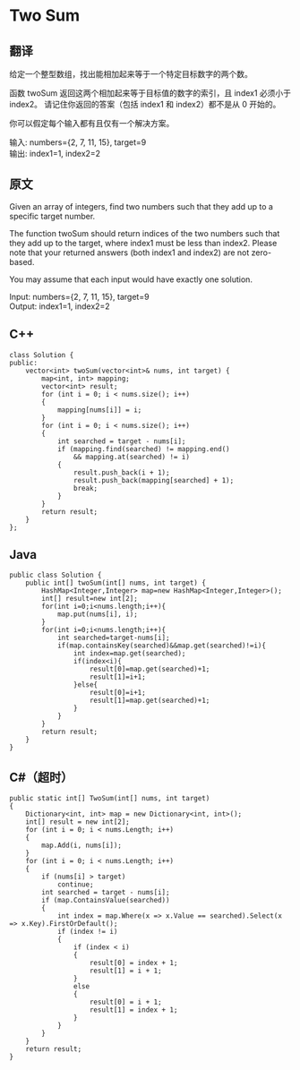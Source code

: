 # Two Sum  

## 翻译 
给定一个整型数组，找出能相加起来等于一个特定目标数字的两个数。

函数 twoSum 返回这两个相加起来等于目标值的数字的索引，且 index1 必须小于 index2。
请记住你返回的答案（包括 index1 和 index2）都不是从 0 开始的。

你可以假定每个输入都有且仅有一个解决方案。

输入: numbers={2, 7, 11, 15}, target=9  
输出: index1=1, index2=2

## 原文
Given an array of integers, find two numbers such that they add up to a specific target number.

The function twoSum should return indices of the two numbers such that they add up to the target,
where index1 must be less than index2. Please note that your returned answers (both index1 and index2) are not zero-based.

You may assume that each input would have exactly one solution.

Input: numbers={2, 7, 11, 15}, target=9  
Output: index1=1, index2=2

## C++

```
class Solution {
public:
    vector<int> twoSum(vector<int>& nums, int target) {
        map<int, int> mapping;
        vector<int> result;
        for (int i = 0; i < nums.size(); i++)
        {
            mapping[nums[i]] = i;
        }
        for (int i = 0; i < nums.size(); i++)
        {
            int searched = target - nums[i];
            if (mapping.find(searched) != mapping.end()
                && mapping.at(searched) != i)
            {
                result.push_back(i + 1);
                result.push_back(mapping[searched] + 1);
                break;
            }
        }
        return result;     
    }
};
```

## Java

```
public class Solution {
    public int[] twoSum(int[] nums, int target) {
        HashMap<Integer,Integer> map=new HashMap<Integer,Integer>();
        int[] result=new int[2];
        for(int i=0;i<nums.length;i++){
            map.put(nums[i], i);
        }       
        for(int i=0;i<nums.length;i++){
            int searched=target-nums[i];
            if(map.containsKey(searched)&&map.get(searched)!=i){
                int index=map.get(searched);
                if(index<i){
                    result[0]=map.get(searched)+1;
                    result[1]=i+1;
                }else{
                    result[0]=i+1;
                    result[1]=map.get(searched)+1;
                }           
            }
        }
        return result;                
    }
}
```

## C#（超时）

```
public static int[] TwoSum(int[] nums, int target)
{
    Dictionary<int, int> map = new Dictionary<int, int>();
    int[] result = new int[2];
    for (int i = 0; i < nums.Length; i++)
    {
        map.Add(i, nums[i]);
    }
    for (int i = 0; i < nums.Length; i++)
    {
        if (nums[i] > target)
            continue;
        int searched = target - nums[i];
        if (map.ContainsValue(searched))
        {
            int index = map.Where(x => x.Value == searched).Select(x => x.Key).FirstOrDefault();
            if (index != i)
            {
                if (index < i)
                {
                    result[0] = index + 1;
                    result[1] = i + 1;
                }
                else
                {
                    result[0] = i + 1;
                    result[1] = index + 1;
                }
            }
        }
    }
    return result;
}
```